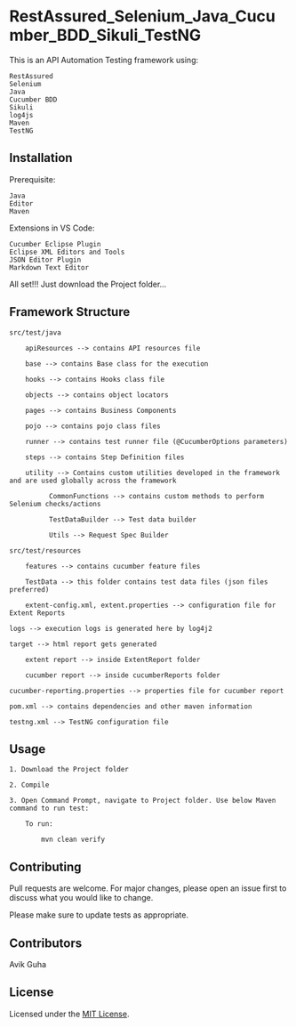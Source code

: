 # RestAssured_Selenium_Java_Cucumber_BDD_Sikuli_TestNG

This is an API Automation Testing framework using:

	RestAssured
	Selenium
	Java
	Cucumber BDD
	Sikuli
	log4js
	Maven
	TestNG

## Installation

Prerequisite:

	Java
	Editor
	Maven

Extensions in VS Code:

	Cucumber Eclipse Plugin
	Eclipse XML Editors and Tools
	JSON Editor Plugin
	Markdown Text Editor

All set!!! Just download the Project folder...

## Framework Structure

	src/test/java
	
		apiResources --> contains API resources file
	
		base --> contains Base class for the execution
		
		hooks --> contains Hooks class file
		
		objects --> contains object locators
		
		pages --> contains Business Components
		
		pojo --> contains pojo class files
		
		runner --> contains test runner file (@CucumberOptions parameters)
		
		steps --> contains Step Definition files
		
		utility --> Contains custom utilities developed in the framework and are used globally across the framework
		
		      CommonFunctions --> contains custom methods to perform Selenium checks/actions
		      
		      TestDataBuilder --> Test data builder
		      
		      Utils --> Request Spec Builder
	
	src/test/resources
	
		features --> contains cucumber feature files
		
		TestData --> this folder contains test data files (json files preferred)
		
		extent-config.xml, extent.properties --> configuration file for Extent Reports
	
	logs --> execution logs is generated here by log4j2
	
	target --> html report gets generated
	
		extent report --> inside ExtentReport folder
		
		cucumber report --> inside cucumberReports folder
	
	cucumber-reporting.properties --> properties file for cucumber report
	
	pom.xml --> contains dependencies and other maven information
	
	testng.xml --> TestNG configuration file

## Usage

	1. Download the Project folder
	
	2. Compile
	
	3. Open Command Prompt, navigate to Project folder. Use below Maven command to run test:
	
		To run:
		
			mvn clean verify

## Contributing

Pull requests are welcome. For major changes, please open an issue first to discuss what you would like to change.

Please make sure to update tests as appropriate.

## Contributors

Avik Guha

## License

Licensed under the [MIT License](LICENSE).
